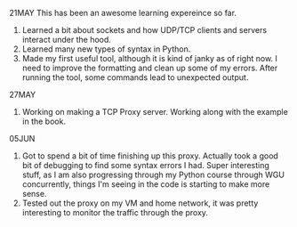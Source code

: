 21MAY  This has been an awesome learning expereince so far. 
1. Learned a bit about sockets and how UDP/TCP clients and servers interact under the hood.
2. Learned  many new types of syntax in Python.
3. Made my first useful tool, although it is kind of janky as of right now. I need to improve the formatting and clean up some of my errors. After running the tool, some commands lead to unexpected output.

27MAY
1. Working on making a TCP Proxy server. Working along with the example in the book.

05JUN
1. Got to spend a bit of time finishing up this proxy. Actually took a good bit of debugging to find some syntax errors I had. Super interesting stuff, as I am also progressing through my Python course through WGU concurrently, things I'm seeing in the code is starting to make more sense. 
2. Tested out the proxy on my VM and home network, it was pretty interesting to monitor the traffic through the proxy.  
